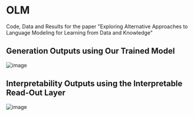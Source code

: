 # OLM
Code, Data and Results for the paper "Exploring Alternative Approaches to Language Modeling for Learning from Data
and Knowledge"
## Generation Outputs using Our Trained Model
![image](https://github.com/kauroy1994/OLM/assets/57400980/90aee088-5c19-4f5e-93d0-e35e4bbe7f5e)
## Interpretability Outputs using the Interpretable Read-Out Layer
![image](https://github.com/kauroy1994/OLM/assets/57400980/33f65c47-4544-469d-bac3-c0b76779db0a)

